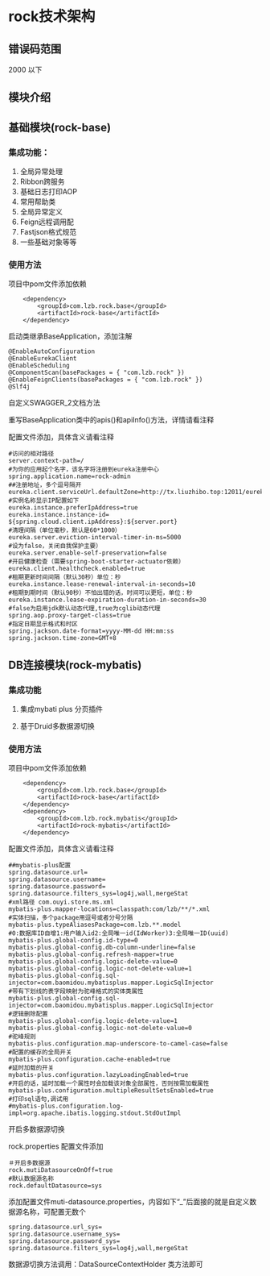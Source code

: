 # rock技术架构

## 错误码范围
2000 以下

## 模块介绍

## 基础模块(rock-base)

### 集成功能：

1. 全局异常处理
2. Ribbon跨服务
3. 基础日志打印AOP
4. 常用帮助类
5. 全局异常定义
6. Feign远程调用配
7. Fastjson格式规范
8. 一些基础对象等等

### 使用方法

项目中pom文件添加依赖

		<dependency>
			<groupId>com.lzb.rock.base</groupId>
			<artifactId>rock-base</artifactId>
		</dependency>
启动类继承BaseApplication，添加注解

```
@EnableAutoConfiguration
@EnableEurekaClient
@EnableScheduling
@ComponentScan(basePackages = { "com.lzb.rock" })
@EnableFeignClients(basePackages = { "com.lzb.rock" })
@Slf4j
```

自定义SWAGGER_2文档方法

重写BaseApplication类中的apis()和apiInfo()方法，详情请看注释

配置文件添加，具体含义请看注释

```
#访问的相对路径
server.context-path=/
#为你的应用起个名字，该名字将注册到eureka注册中心
spring.application.name=rock-admin
##注册地址，多个逗号隔开
eureka.client.serviceUrl.defaultZone=http://tx.liuzhibo.top:12011/eureka
#实例名称显示IP配置如下
eureka.instance.preferIpAddress=true
eureka.instance.instance-id= ${spring.cloud.client.ipAddress}:${server.port}
#清理间隔（单位毫秒，默认是60*1000）
eureka.server.eviction-interval-timer-in-ms=5000
#设为false，关闭自我保护主要）
eureka.server.enable-self-preservation=false
#开启健康检查（需要spring-boot-starter-actuator依赖）
eureka.client.healthcheck.enabled=true
#租期更新时间间隔（默认30秒）单位：秒
eureka.instance.lease-renewal-interval-in-seconds=10
#租期到期时间（默认90秒）不怕出错的话，时间可以更短，单位：秒
eureka.instance.lease-expiration-duration-in-seconds=30
#false为启用jdk默认动态代理,true为cglib动态代理
spring.aop.proxy-target-class=true
#指定日期显示格式和时区
spring.jackson.date-format=yyyy-MM-dd HH:mm:ss
spring.jackson.time-zone=GMT+8
```

## DB连接模块(rock-mybatis)

### 集成功能

1. 集成mybati plus 分页插件

2. 基于Druid多数据源切换

   

### 使用方法

项目中pom文件添加依赖

		<dependency>
			<groupId>com.lzb.rock.base</groupId>
			<artifactId>rock-base</artifactId>
		</dependency>
		<dependency>
			<groupId>com.lzb.rock.mybatis</groupId>
			<artifactId>rock-mybatis</artifactId>
		</dependency>
配置文件添加，具体含义请看注释

```
##mybatis-plus配置
spring.datasource.url=
spring.datasource.username=
spring.datasource.password=
spring.datasource.filters_sys=log4j,wall,mergeStat
#xml路径 com.ouyi.store.ms.xml
mybatis-plus.mapper-locations=classpath:com/lzb/**/*.xml
#实体扫描，多个package用逗号或者分号分隔
mybatis-plus.typeAliasesPackage=com.lzb.**.model
#0:数据库ID自增1:用户输入id2:全局唯一id(IdWorker)3:全局唯一ID(uuid)
mybatis-plus.global-config.id-type=0
mybatis-plus.global-config.db-column-underline=false
mybatis-plus.global-config.refresh-mapper=true
mybatis-plus.global-config.logic-delete-value=0
mybatis-plus.global-config.logic-not-delete-value=1
mybatis-plus.global-config.sql-injector=com.baomidou.mybatisplus.mapper.LogicSqlInjector
#带有下划线的表字段映射为驼峰格式的实体类属性
mybatis-plus.global-config.sql-injector=com.baomidou.mybatisplus.mapper.LogicSqlInjector
#逻辑删除配置
mybatis-plus.global-config.logic-delete-value=1
mybatis-plus.global-config.logic-not-delete-value=0
#驼峰规则
mybatis-plus.configuration.map-underscore-to-camel-case=false
#配置的缓存的全局开关
mybatis-plus.configuration.cache-enabled=true
#延时加载的开关
mybatis-plus.configuration.lazyLoadingEnabled=true
#开启的话，延时加载一个属性时会加载该对象全部属性，否则按需加载属性
mybatis-plus.configuration.multipleResultSetsEnabled=true
#打印sql语句,调试用
#mybatis-plus.configuration.log-impl=org.apache.ibatis.logging.stdout.StdOutImpl
```

开启多数据源切换

rock.properties 配置文件添加

```
＃开启多数据源
rock.mutiDatasourceOnOff=true
#默认数据源名称
rock.defaultDatasource=sys
```

添加配置文件muti-datasource.properties，内容如下“_”后面接的就是自定义数据源名称，可配置无数个

```
spring.datasource.url_sys=
spring.datasource.username_sys=
spring.datasource.password_sys=
spring.datasource.filters_sys=log4j,wall,mergeStat
```

数据源切换方法调用：DataSourceContextHolder 类方法即可